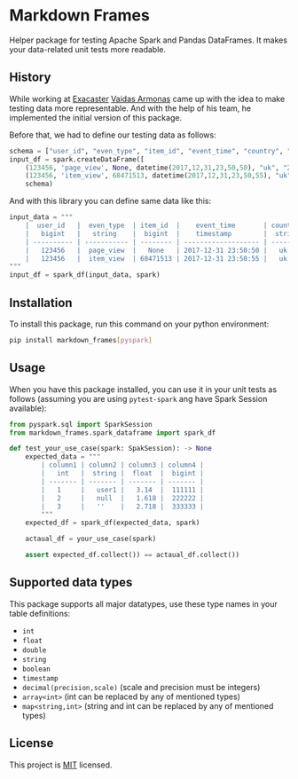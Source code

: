 # Markdown Frames

Helper package for testing Apache Spark and Pandas DataFrames.
It makes your data-related unit tests more readable.

## History

While working at [Exacaster](https://exacaster.com/) [Vaidas Armonas](https://github.com/Va1da2) came up with the idea to make testing data more representable. And with the help of his team, he implemented the initial version of this package.

Before that, we had to define our testing data as follows:
```python
schema = ["user_id", "even_type", "item_id", "event_time", "country", "dt"]
input_df = spark.createDataFrame([
    (123456, 'page_view', None, datetime(2017,12,31,23,50,50), "uk", "2017-12-31"),
    (123456, 'item_view', 68471513, datetime(2017,12,31,23,50,55), "uk", "2017-12-31")], 
    schema)
```

And with this library you can define same data like this:
```python
input_data = """ 
    |  user_id   |  even_type  | item_id  |    event_time       | country  |     dt      |
    |   bigint   |   string    |  bigint  |    timestamp        |  string  |   string    |
    | ---------- | ----------- | -------- | ------------------- | -------- | ----------- |
    |   123456   |  page_view  |   None   | 2017-12-31 23:50:50 |   uk     | 2017-12-31  |
    |   123456   |  item_view  | 68471513 | 2017-12-31 23:50:55 |   uk     | 2017-12-31  |
"""
input_df = spark_df(input_data, spark)
```

## Installation
To install this package, run this command on your python environment:
```bash
pip install markdown_frames[pyspark]
```

## Usage

When you have this package installed, you can use it in your unit tests as follows (assuming you are using `pytest-spark` ang have Spark Session available):

```python
from pyspark.sql import SparkSession
from markdown_frames.spark_dataframe import spark_df

def test_your_use_case(spark: SpakSession): -> None
    expected_data = """
        | column1 | column2 | column3 | column4 |
        |   int   |  string |  float  |  bigint |
        | ------- | ------- | ------- | ------- |
        |   1     |   user1 |   3.14  |  111111 |
        |   2     |   null  |   1.618 |  222222 |
        |   3     |   ''    |   2.718 |  333333 |
        """
    expected_df = spark_df(expected_data, spark)

    actaual_df = your_use_case(spark)

    assert expected_df.collect()) == actaual_df.collect())
```

## Supported data types

This package supports all major datatypes, use these type names in your table definitions:
- `int`
- `float`
- `double`
- `string`
- `boolean`
- `timestamp`
- `decimal(precision,scale)` (scale and precision must be integers)
- `array<int>` (int can be replaced by  any of mentioned types)
- `map<string,int>` (string and int can be replaced by any of mentioned types)

## License

This project is [MIT](./LICENSE) licensed.
